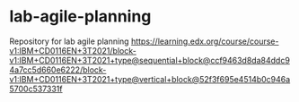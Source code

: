 # lab-agile-planning
Repository for lab agile planning  https://learning.edx.org/course/course-v1:IBM+CD0116EN+3T2021/block-v1:IBM+CD0116EN+3T2021+type@sequential+block@ccf9463d8da84ddc94a7cc5d660e6222/block-v1:IBM+CD0116EN+3T2021+type@vertical+block@52f3f695e4514b0c946a5700c537331f

